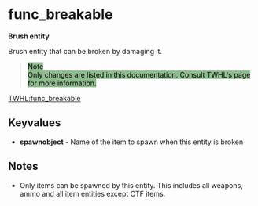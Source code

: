 # func_breakable

**Brush entity**

Brush entity that can be broken by damaging it.

> <span style="background-color:darkseagreen; color: black">
> Note
></br>
> Only changes are listed in this documentation. Consult TWHL's page for more information.</span>

[TWHL:func_breakable](https://twhl.info/wiki/page/func_breakable)

## Keyvalues

* **spawnobject** - Name of the item to spawn when this entity is broken

## Notes

* Only items can be spawned by this entity. This includes all weapons, ammo and all item entities except CTF items.

